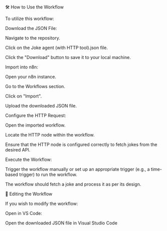 🛠️ How to Use the Workflow

To utilize this workflow:

Download the JSON File:

Navigate to the repository.

Click on the Joke agent (with HTTP tool).json file.

Click the "Download" button to save it to your local machine.

Import into n8n:

Open your n8n instance.

Go to the Workflows section.

Click on "Import".

Upload the downloaded JSON file.

Configure the HTTP Request:

Open the imported workflow.

Locate the HTTP node within the workflow.

Ensure that the HTTP node is configured correctly to fetch jokes from the desired API.

Execute the Workflow:

Trigger the workflow manually or set up an appropriate trigger (e.g., a time-based trigger) to run the workflow.

The workflow should fetch a joke and process it as per its design.

🔧 Editing the Workflow

If you wish to modify the workflow:

Open in VS Code:

Open the downloaded JSON file in Visual Studio Code
